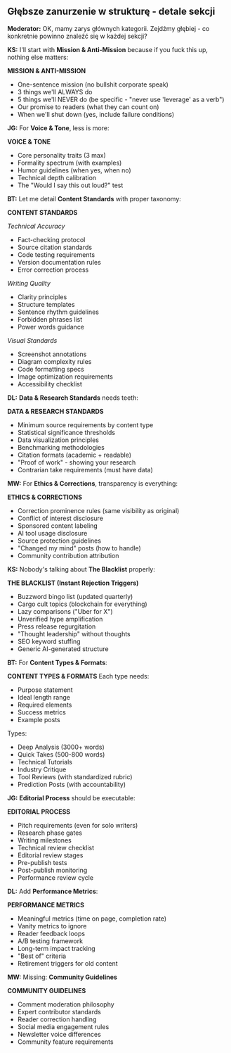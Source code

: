 ## Głębsze zanurzenie w strukturę - detale sekcji

**Moderator:** OK, mamy zarys głównych kategorii. Zejdźmy głębiej - co konkretnie powinno znaleźć się w każdej sekcji?

**KS:** I'll start with **Mission & Anti-Mission** because if you fuck this up, nothing else matters:

**MISSION & ANTI-MISSION**
- One-sentence mission (no bullshit corporate speak)
- 3 things we'll ALWAYS do
- 5 things we'll NEVER do (be specific - "never use 'leverage' as a verb")
- Our promise to readers (what they can count on)
- When we'll shut down (yes, include failure conditions)

**JG:** For **Voice & Tone**, less is more:

**VOICE & TONE**
- Core personality traits (3 max)
- Formality spectrum (with examples)
- Humor guidelines (when yes, when no)
- Technical depth calibration
- The "Would I say this out loud?" test

**BT:** Let me detail **Content Standards** with proper taxonomy:

**CONTENT STANDARDS**

*Technical Accuracy*
- Fact-checking protocol
- Source citation standards  
- Code testing requirements
- Version documentation rules
- Error correction process

*Writing Quality*
- Clarity principles
- Structure templates
- Sentence rhythm guidelines
- Forbidden phrases list
- Power words guidance

*Visual Standards*
- Screenshot annotations
- Diagram complexity rules
- Code formatting specs
- Image optimization requirements
- Accessibility checklist

**DL:** **Data & Research Standards** needs teeth:

**DATA & RESEARCH STANDARDS**
- Minimum source requirements by content type
- Statistical significance thresholds
- Data visualization principles
- Benchmarking methodologies
- Citation formats (academic + readable)
- "Proof of work" - showing your research
- Contrarian take requirements (must have data)

**MW:** For **Ethics & Corrections**, transparency is everything:

**ETHICS & CORRECTIONS**
- Correction prominence rules (same visibility as original)
- Conflict of interest disclosure
- Sponsored content labeling  
- AI tool usage disclosure
- Source protection guidelines
- "Changed my mind" posts (how to handle)
- Community contribution attribution

**KS:** Nobody's talking about **The Blacklist** properly:

**THE BLACKLIST (Instant Rejection Triggers)**
- Buzzword bingo list (updated quarterly)
- Cargo cult topics (blockchain for everything)
- Lazy comparisons ("Uber for X")
- Unverified hype amplification
- Press release regurgitation
- "Thought leadership" without thoughts
- SEO keyword stuffing
- Generic AI-generated structure

**BT:** For **Content Types & Formats**:

**CONTENT TYPES & FORMATS**
Each type needs:
- Purpose statement
- Ideal length range
- Required elements
- Success metrics
- Example posts

Types:
- Deep Analysis (3000+ words)
- Quick Takes (500-800 words)
- Technical Tutorials 
- Industry Critique
- Tool Reviews (with standardized rubric)
- Prediction Posts (with accountability)

**JG:** **Editorial Process** should be executable:

**EDITORIAL PROCESS**
- Pitch requirements (even for solo writers)
- Research phase gates
- Writing milestones
- Technical review checklist
- Editorial review stages
- Pre-publish tests
- Post-publish monitoring
- Performance review cycle

**DL:** Add **Performance Metrics**:

**PERFORMANCE METRICS**
- Meaningful metrics (time on page, completion rate)
- Vanity metrics to ignore
- Reader feedback loops
- A/B testing framework
- Long-term impact tracking
- "Best of" criteria
- Retirement triggers for old content

**MW:** Missing: **Community Guidelines**

**COMMUNITY GUIDELINES**
- Comment moderation philosophy
- Expert contributor standards
- Reader correction handling
- Social media engagement rules
- Newsletter voice differences
- Community feature requirements
